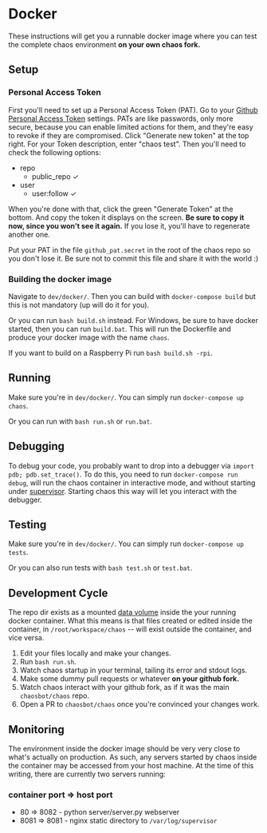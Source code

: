# Docker

These instructions will get you a runnable docker image where you can test the
complete chaos environment **on your own chaos fork.**

## Setup

### Personal Access Token

First you'll need to set up a Personal Access Token (PAT).  Go to your [Github
Personal Access Token](https://github.com/settings/tokens) settings. PATs are
like passwords, only more secure, because you can enable limited actions for
them, and they're easy to revoke if they are compromised.  Click "Generate new
token" at the top right.  For your Token description, enter "chaos test".  Then
you'll need to check the following options:

* repo
  * public\_repo ✓
* user
  * user:follow ✓

When you're done with that, click the green "Generate Token" at the bottom.  And
copy the token it displays on the screen.  **Be sure to copy it now, since you
won't see it again.**  If you lose it, you'll have to regenerate another one.

Put your PAT in the file `github_pat.secret` in the root of the chaos repo so
you don't lose it.  Be sure not to commit this file and share it with the world
:)

### Building the docker image


Navigate to `dev/docker/`.
Then you can build with `docker-compose build` but this is not mandatory (up will do it for you).

Or you can run `bash build.sh` instead.
For Windows, be sure to have docker started, then you can run `build.bat`.
This will run the Dockerfile and produce your docker image with the name
`chaos`.

If you want to build on a Raspberry Pi run `bash build.sh -rpi`.

## Running

Make sure you're in `dev/docker/`.
You can simply run `docker-compose up chaos`.

Or you can run with `bash run.sh` or `run.bat`.

## Debugging

To debug your code, you probably want to drop into a debugger via `import pdb;
pdb.set_trace()`.  To do this, you need to run `docker-compose run debug`, will
run the chaos container in interactive mode, and without starting under
[supervisor](http://supervisord.org/).  Starting chaos this way will let you
interact with the debugger.

## Testing

Make sure you're in `dev/docker/`.
You can simply run `docker-compose up tests`.

Or you can also run tests with `bash test.sh` or `test.bat`.

## Development Cycle

The repo dir exists as a mounted [data
volume](https://docs.docker.com/engine/tutorials/dockervolumes/#data-volumes)
inside the your running docker container.  What this means is that files created
or edited inside the container, in `/root/workspace/chaos` -- will exist
outside the container, and vice versa.

1. Edit your files locally and make your changes.
2. Run `bash run.sh`.
3. Watch chaos startup in your terminal, tailing its error and stdout logs.
4. Make some dummy pull requests or whatever **on your github fork.**
5. Watch chaos interact with your github fork, as if it was the main
   `chaosbot/chaos` repo.
6. Open a PR to `chaosbot/chaos` once you're convinced your changes work.

## Monitoring

The environment inside the docker image should be very very close to what's
actually on production.  As such, any servers started by chaos inside the
container may be accessed from your host machine.  At the time of this writing,
there are currently two servers running:

### container port => host port
* 80 => 8082 - python server/server.py webserver
* 8081 => 8081 - nginx static directory to `/var/log/supervisor`

